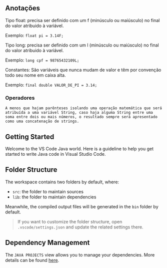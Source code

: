 ## Anotações

Tipo float: precisa ser definido com um f (minúsculo ou maiúsculo) no final do valor atribuido à variável.

Exemplo: `float pi = 3.14F;`

Tipo long: precisa ser definido com um l (minúsculo ou maiúsculo) no final do valor atribuido à variável.

Exemplo: `long cpf = 98765432109L;`

Constantes: São variáveis que nunca mudam de valor e têm por convenção todo seu nome em caixa alta.

Exemplo: `final double VALOR_DE_PI = 3.14;`

### Operadores

    A menos que hajam parênteses isolando uma operação matemática que será atribuída a uma variável String, caso haja alguma String entre uma soma entre dois ou mais números, o resultado sempre será apresentado como uma concatenação de strings.

## Getting Started

Welcome to the VS Code Java world. Here is a guideline to help you get started to write Java code in Visual Studio Code.

## Folder Structure

The workspace contains two folders by default, where:

- `src`: the folder to maintain sources
- `lib`: the folder to maintain dependencies

Meanwhile, the compiled output files will be generated in the `bin` folder by default.

> If you want to customize the folder structure, open `.vscode/settings.json` and update the related settings there.

## Dependency Management

The `JAVA PROJECTS` view allows you to manage your dependencies. More details can be found [here](https://github.com/microsoft/vscode-java-dependency#manage-dependencies).
